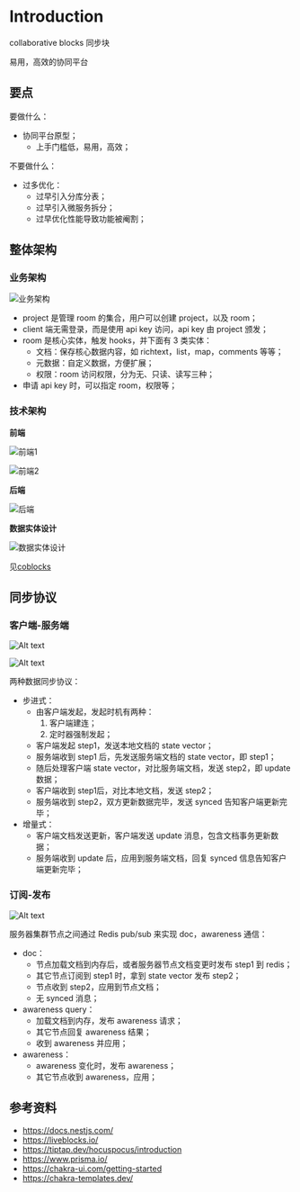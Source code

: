 # Introduction

collaborative blocks 同步块

易用，高效的协同平台

## 要点

要做什么：

- 协同平台原型；
  - 上手门槛低，易用，高效；

不要做什么：

- 过多优化：
  - 过早引入分库分表；
  - 过早引入微服务拆分；
  - 过早优化性能导致功能被阉割；

## 整体架构

### 业务架构

![业务架构](image.png)

- project 是管理 room 的集合，用户可以创建 project，以及 room；
- client 端无需登录，而是使用 api key 访问，api key 由 project 颁发；
- room 是核心实体，触发 hooks，并下面有 3 类实体：
  - 文档：保存核心数据内容，如 richtext，list，map，comments 等等；
  - 元数据：自定义数据，方便扩展；
  - 权限：room 访问权限，分为无、只读、读写三种；
- 申请 api key 时，可以指定 room，权限等；

### 技术架构

**前端**

![前端1](image-1.png)

![前端2](image-2.png)

**后端**

![后端](image-3.png)

**数据实体设计**

![数据实体设计](image-4.png)

见[coblocks](../app/coblocks.sql)

## 同步协议

### 客户端-服务端

![Alt text](image-5.png)

![Alt text](image-6.png)

两种数据同步协议：

- 步进式：
  - 由客户端发起，发起时机有两种：
    1. 客户端建连；
    2. 定时器强制发起；
  - 客户端发起 step1，发送本地文档的 state vector；
  - 服务端收到 step1 后，先发送服务端文档的 state vector，即 step1；
  - 随后处理客户端 state vector，对比服务端文档，发送 step2，即 update 数据；
  - 客户端收到 step1后，对比本地文档，发送 step2；
  - 服务端收到 step2，双方更新数据完毕，发送 synced 告知客户端更新完毕；
- 增量式：
  - 客户端文档发送更新，客户端发送 update 消息，包含文档事务更新数据；
  - 服务端收到 update 后，应用到服务端文档，回复 synced 信息告知客户端更新完毕；

### 订阅-发布

![Alt text](image-7.png)

服务器集群节点之间通过 Redis pub/sub 来实现 doc，awareness 通信：

- doc：
  - 节点加载文档到内存后，或者服务器节点文档变更时发布 step1 到 redis；
  - 其它节点订阅到 step1 时，拿到 state vector 发布 step2；
  - 节点收到 step2，应用到节点文档；
  - 无 synced 消息；
- awareness query：
  - 加载文档到内存，发布 awareness 请求；
  - 其它节点回复 awareness 结果；
  - 收到 awareness 并应用；
- awareness：
  - awareness 变化时，发布 awareness；
  - 其它节点收到 awareness，应用；

## 参考资料

- https://docs.nestjs.com/
- https://liveblocks.io/
- https://tiptap.dev/hocuspocus/introduction
- https://www.prisma.io/
- https://chakra-ui.com/getting-started
- https://chakra-templates.dev/
